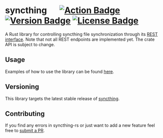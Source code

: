 # syncthing &emsp; [![Action Badge]][actions] [![Version Badge]][crates.io] [![License Badge]][license]

[Version Badge]: https://img.shields.io/crates/v/syncthing.svg
[crates.io]: https://crates.io/crates/syncthing
[Action Badge]: https://github.com/JayceFayne/syncthing-rs/workflows/Rust/badge.svg
[actions]: https://github.com/JayceFayne/syncthing-rs/actions
[License Badge]: https://img.shields.io/crates/l/syncthing.svg
[license]: https://github.com/JayceFayne/syncthing-rs/blob/master/LICENSE.md

A Rust library for controlling syncthing file synchronization through its [REST interface](https://github.com/syncthing/syncthing/blob/master/man/syncthing-rest-api.7). Note that not all REST endpoints are implemented yet. The crate API is subject to change.

## Usage

Examples of how to use the library can be found [here](examples).

## Versioning

This library targets the latest stable release of [syncthing](https://github.com/syncthing/syncthing).

## Contributing

 If you find any errors in syncthing-rs or just want to add a new feature feel free to [submit a PR](https://github.com/jaycefayne/syncthing-rs/pulls).
